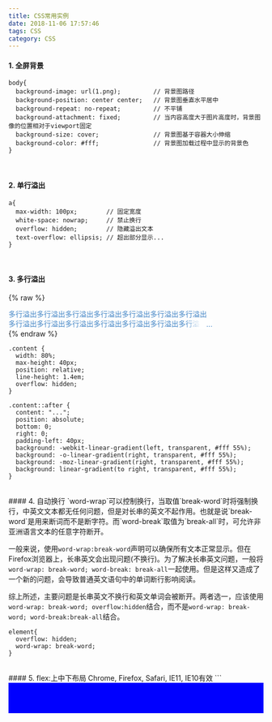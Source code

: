 ```yaml
---
title: CSS常用实例
date: 2018-11-06 17:57:46
tags: CSS
category: CSS
---
```


#### 1. 全屏背景
```
body{
  background-image: url(1.png);         // 背景图路径
  background-position: center center;   // 背景图垂直水平居中
  background-repeat: no-repeat;         // 不平铺
  background-attachment: fixed;         // 当内容高度大于图片高度时，背景图像的位置相对于viewport固定
  background-size: cover;               // 背景图基于容器大小伸缩
  background-color: #fff;               // 背景图加载过程中显示的背景色
}
```
<br/>

#### 2. 单行溢出
```
a{
  max-width: 100px;        // 固定宽度
  white-space: nowrap;     // 禁止换行
  overflow: hidden;        // 隐藏溢出文本
  text-overflow: ellipsis; // 超出部分显示...
}
```
<br/>

#### 3. 多行溢出
{% raw %}
<style>
.content {
  width: 80%;
  max-height: 40px;
  position: relative;
  line-height: 1.4em;
  overflow: hidden;
  color: #4788C7;
}

.content::after {
  content: "...";
  position: absolute;
  bottom: 0;
  right: 0;
  padding-left: 40px;
  background: -webkit-linear-gradient(left, transparent, #fff 55%);
  background: -o-linear-gradient(right, transparent, #fff 55%);
  background: -moz-linear-gradient(right, transparent, #fff 55%);
  background: linear-gradient(to right, transparent, #fff 55%);
}

</style>
<div class="content">多行溢出多行溢出多行溢出多行溢出多行溢出多行溢出多行溢出多行溢出多行溢出多行溢出多行溢出多行溢出多行溢出多行溢出多行溢出多行溢出多行溢出多行溢出多行溢出多行溢出多行溢出多行溢出多行溢出多行溢出</div>
{% endraw %}

```
.content {
  width: 80%;
  max-height: 40px;
  position: relative;
  line-height: 1.4em;
  overflow: hidden;
}

.content::after {
  content: "...";
  position: absolute;
  bottom: 0;
  right: 0;
  padding-left: 40px;
  background: -webkit-linear-gradient(left, transparent, #fff 55%);
  background: -o-linear-gradient(right, transparent, #fff 55%);
  background: -moz-linear-gradient(right, transparent, #fff 55%);
  background: linear-gradient(to right, transparent, #fff 55%);
}
```

<br/>
#### 4. 自动换行
`word-wrap`可以控制换行，当取值`break-word`时将强制换行，中英文文本都无任何问题，但是对长串的英文不起作用。也就是说`break-word`是用来断词而不是断字符。而`word-break`取值为`break-all`时，可允许非亚洲语言文本的任意字符断开。

一般来说，使用`word-wrap:break-word`声明可以确保所有文本正常显示。但在Firefox浏览器上，长串英文会出现问题(不换行)。为了解决长串英文问题，一般将`word-wrap: break-word; word-break: break-all`一起使用。但是这样又造成了一个新的问题，会导致普通英文语句中的单词断行影响阅读。

综上所述，主要问题是长串英文不换行和英文单词会被断开。两者选一，应该使用`word-wrap: break-word; overflow:hidden`结合，而不是`word-wrap: break-word; word-break:break-all`结合。
```
element{
  overflow: hidden;
  word-wrap: break-word;
}
```

<br/>
#### 5. flex:上中下布局
Chrome, Firefox, Safari, IE11, IE10有效
```
<html>
  <style>
    .app{ 
      display: flex
    }
    .wrapper{ 
      display: flex; 
      flex-direction: column; 
      min-height: 100vh;
      width: 100%;
    }
    section{ 
      flex: 1 0 auto;
    }
    header, footer{ 
      height: 60px;
      background: blue;
    }
  </style>
  <div class="app">
    <div class="wrapper">
      <header></header>
      <section></section>
      <footer></footer>
    </div>
  </div>
</html>
```
<br/>

#### 6. 设置Select下拉箭头
```
select {
  appearance:none;
  -moz-appearance:none;
  -webkit-appearance:none;
  background: url("http://ourjs.github.io/static/2015/arrow.png") no-repeat scroll right center transparent;
}

// IE
select::-ms-expand { display: none; }
```
<br/>

#### 7. `<input> checkbox radio`样式自定义
- 方法1 图片替换
```

```
- 方法2 


#### 8. 弹窗，遮罩后内容不滚动
Bootstrap, Ant design方法, 弹窗出现时给body添加行内样式`{overflow: hidden}`， 弹窗消失时`{overflow: auto}`


#### 9. 阻止因出现滚动条导致页面抖动
信息流页面，如新浪微博，开始只有头部一些信息加载，此时页面高度有限，没有滚动条；然后，更多内容显示，滚动条出现。 `margin: 0 auto`主体元素自然会做偏移——跳动产生。
```
html {
  overflow-x: hidden;
  overflow-y: auto;
}
body {
  width: 100vw;
  overflow-x: hidden;
  padding-left: calc(100vw - 100%);
}
```

#### 10. flex保持内容不超出容器
在一个设置了`flex: 1`或`flex: 0 0 25%`的容器中，如果文字很长，这时候文字就会超出容器，而不是呆在设置好的动态剩余空间中。可以给`.content`添加`width:0`, .content就不会被自己的元素无限撑开。
```html
<div class="main">
  <div class="aside"></div>
  <div class="content"></div> 
</div>
```
```css
.main{
  display: flex;
}
.aside{
  flex: 0 0 200px;
}
.content{
  flex: 1;
  width: 0;
  overflow: hidden; /* 兼容firefox */
}
```

#### 10. 纹理背景
[更多详情查看](https://leaverou.github.io/css3patterns/)
{% raw %}
<style>
.veins div{
  width: 250px;
  height: 250px;
  display: inline-block;
}
.veins1{
  background:
  radial-gradient(black 15%, transparent 16%) 0 0,
  radial-gradient(black 15%, transparent 16%) 8px 8px,
  radial-gradient(rgba(255,255,255,.1) 15%, transparent 20%) 0 1px,
  radial-gradient(rgba(255,255,255,.1) 15%, transparent 20%) 8px 9px;
  background-color:#282828;
  background-size:16px 16px;
}
.veins2{
  background-color: #6d695c;
  background-image:
  repeating-linear-gradient(120deg, rgba(255,255,255,.1), rgba(255,255,255,.1) 1px, transparent 1px, transparent 60px),
  repeating-linear-gradient(60deg, rgba(255,255,255,.1), rgba(255,255,255,.1) 1px, transparent 1px, transparent 60px),
  linear-gradient(60deg, rgba(0,0,0,.1) 25%, transparent 25%, transparent 75%, rgba(0,0,0,.1) 75%, rgba(0,0,0,.1)),
  linear-gradient(120deg, rgba(0,0,0,.1) 25%, transparent 25%, transparent 75%, rgba(0,0,0,.1) 75%, rgba(0,0,0,.1));
  background-size: 70px 120px;
}
.veins3{
  background-color:silver;
  background-image:
  radial-gradient(circle at 100% 150%, silver 24%, white 25%, white 28%, silver 29%, silver 36%, white 36%, white 40%, transparent 40%, transparent),
  radial-gradient(circle at 0    150%, silver 24%, white 25%, white 28%, silver 29%, silver 36%, white 36%, white 40%, transparent 40%, transparent),
  radial-gradient(circle at 50%  100%, white 10%, silver 11%, silver 23%, white 24%, white 30%, silver 31%, silver 43%, white 44%, white 50%, silver 51%, silver 63%, white 64%, white 71%, transparent 71%, transparent),
  radial-gradient(circle at 100% 50%, white 5%, silver 6%, silver 15%, white 16%, white 20%, silver 21%, silver 30%, white 31%, white 35%, silver 36%, silver 45%, white 46%, white 49%, transparent 50%, transparent),
  radial-gradient(circle at 0    50%, white 5%, silver 6%, silver 15%, white 16%, white 20%, silver 21%, silver 30%, white 31%, white 35%, silver 36%, silver 45%, white 46%, white 49%, transparent 50%, transparent);
  background-size: 100px 50px;
}
.veins4{
  background-color:#556;
  background-image: linear-gradient(30deg, #445 12%, transparent 12.5%, transparent 87%, #445 87.5%, #445),
  linear-gradient(150deg, #445 12%, transparent 12.5%, transparent 87%, #445 87.5%, #445),
  linear-gradient(30deg, #445 12%, transparent 12.5%, transparent 87%, #445 87.5%, #445),
  linear-gradient(150deg, #445 12%, transparent 12.5%, transparent 87%, #445 87.5%, #445),
  linear-gradient(60deg, #99a 25%, transparent 25.5%, transparent 75%, #99a 75%, #99a),
  linear-gradient(60deg, #99a 25%, transparent 25.5%, transparent 75%, #99a 75%, #99a);
  background-size:80px 140px;
  background-position: 0 0, 0 0, 40px 70px, 40px 70px, 0 0, 40px 70px;
}
.veins5{
  background-color:#269;
  background-image: linear-gradient(white 2px, transparent 2px),
  linear-gradient(90deg, white 2px, transparent 2px),
  linear-gradient(rgba(255,255,255,.3) 1px, transparent 1px),
  linear-gradient(90deg, rgba(255,255,255,.3) 1px, transparent 1px);
  background-size: 100px 100px, 100px 100px, 20px 20px, 20px 20px;
  background-position:-2px -2px, -2px -2px, -1px -1px, -1px -1px;
}
.veins6{
  background-color:#001;
  background-image: radial-gradient(white 15%, transparent 16%),
  radial-gradient(white 15%, transparent 16%);
  background-size: 60px 60px;
  background-position: 0 0, 30px 30px;
}
.veins7{
  background-color: #fff;
  background-image:
  linear-gradient(90deg, transparent 79px, #abced4 79px, #abced4 81px, transparent 81px),
  linear-gradient(#eee .1em, transparent .1em);
  background-size: 100% 1.2em;
}
.veins8{
  background-color:white;
  background-image: linear-gradient(90deg, rgba(200,0,0,.5) 50%, transparent 50%),
  linear-gradient(rgba(200,0,0,.5) 50%, transparent 50%);
  background-size:50px 50px;
}
.veins9{
  background-color: gray;
  background-image: linear-gradient(90deg, transparent 50%, rgba(255,255,255,.5) 50%);
  background-size: 50px 50px;
}
</style>
<div class="veins">
  <div class="veins1"></div>
  <div class="veins2"></div>
  <div class="veins3"></div>
  <div class="veins4"></div>
  <div class="veins5"></div>
  <div class="veins6"></div>
  <div class="veins7"></div>
  <div class="veins8"></div>
  <div class="veins9"></div>
</div>
{% endraw %}

<br/>
#### 11. 不定宽高元素水平垂直居中
*不适合的方案*
- text-align和line-height
- position:absolute, 50%, margin: -px

*正确的方法*
- display:table和display:table-cell
```css
.container {
  display: table;
}
.inner {
  display: table-cell;
  vertical-align:middle;
  text-align:center;
}
```

- flex
```css
.container {
  display: flex;
  align-items: center;
  justify-content: center;
}
```

- position:absolute, 50%, translate
```css
.container {
  position: relative;
}
.inner {
  position: absolute;
  top: 50%;
  left: 50%;
  transform: translate(-50%, -50%);
}
```

- vw, vh和translate
```css
.inner {
  position:fixed;
  top: 50vh;
  left: 50vw;
  transform: translate(-50%, -50%); 
}
```

- :before和display:inline-block
```css
.container{
  text-align: center;
}
.container:before {
  content: '';
  display: inline-block;
  height: 100%;
  vertical-align: middle;
}
.inner {
  display: inline-block;
}
```

#### 12. 移动端1px问题
由于不同的手机有不同的像素密度导致的。如果移动显示屏的分辨率始终是普通屏幕的2倍，1px的边框在devicePixelRatio=2的移动显示屏下会显示成2px，所以在高清瓶下看着1px总是感觉变胖了。

- 在ios8+中当devicePixelRatio=2的时候使用0.5px
```js
.border { border: 1px solid #999 }
@media screen and (-webkit-min-device-pixel-ratio: 2) {
  .border { border: 0.5px solid #999 }
}
@media screen and (-webkit-min-device-pixel-ratio: 3) {
  .border { border: 0.333333px solid #999 }
}
```

- transform: scale(0.5)

<br/>

#### 参考资料
- [CSS3 Patterns Gallery 纹路背景](https://leaverou.github.io/css3patterns/)
- [Flex 布局教程：实例篇](http://www.ruanyifeng.com/blog/2015/07/flex-examples.html)
- [多行溢出](https://www.jianshu.com/p/d2be62a507b8)
- 《图解CSS3·核心技术与案例实践》 大漠[著]
- [阻止因出现滚动条导致页面抖动](https://blog.csdn.net/zh_rey/article/details/77531224)
- [能够让不定宽高元素水平和垂直居中的方法](https://www.jianshu.com/p/69c570f4c1cb)